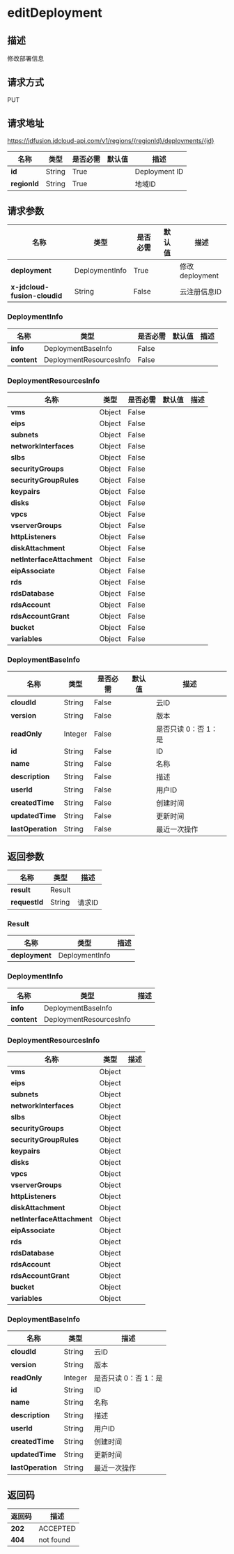 # editDeployment


## 描述
修改部署信息

## 请求方式
PUT

## 请求地址
https://jdfusion.jdcloud-api.com/v1/regions/{regionId}/deployments/{id}

|名称|类型|是否必需|默认值|描述|
|---|---|---|---|---|
|**id**|String|True| |Deployment ID|
|**regionId**|String|True| |地域ID|

## 请求参数
|名称|类型|是否必需|默认值|描述|
|---|---|---|---|---|
|**deployment**|DeploymentInfo|True| |修改deployment|
|**x-jdcloud-fusion-cloudid**|String|False| |云注册信息ID|

### DeploymentInfo
|名称|类型|是否必需|默认值|描述|
|---|---|---|---|---|
|**info**|DeploymentBaseInfo|False| | |
|**content**|DeploymentResourcesInfo|False| | |
### DeploymentResourcesInfo
|名称|类型|是否必需|默认值|描述|
|---|---|---|---|---|
|**vms**|Object|False| | |
|**eips**|Object|False| | |
|**subnets**|Object|False| | |
|**networkInterfaces**|Object|False| | |
|**slbs**|Object|False| | |
|**securityGroups**|Object|False| | |
|**securityGroupRules**|Object|False| | |
|**keypairs**|Object|False| | |
|**disks**|Object|False| | |
|**vpcs**|Object|False| | |
|**vserverGroups**|Object|False| | |
|**httpListeners**|Object|False| | |
|**diskAttachment**|Object|False| | |
|**netInterfaceAttachment**|Object|False| | |
|**eipAssociate**|Object|False| | |
|**rds**|Object|False| | |
|**rdsDatabase**|Object|False| | |
|**rdsAccount**|Object|False| | |
|**rdsAccountGrant**|Object|False| | |
|**bucket**|Object|False| | |
|**variables**|Object|False| | |
### DeploymentBaseInfo
|名称|类型|是否必需|默认值|描述|
|---|---|---|---|---|
|**cloudId**|String|False| |云ID|
|**version**|String|False| |版本|
|**readOnly**|Integer|False| |是否只读 0：否 1：是|
|**id**|String|False| |ID|
|**name**|String|False| |名称|
|**description**|String|False| |描述|
|**userId**|String|False| |用户ID|
|**createdTime**|String|False| |创建时间|
|**updatedTime**|String|False| |更新时间|
|**lastOperation**|String|False| |最近一次操作|

## 返回参数
|名称|类型|描述|
|---|---|---|
|**result**|Result| |
|**requestId**|String|请求ID|

### Result
|名称|类型|描述|
|---|---|---|
|**deployment**|DeploymentInfo| |
### DeploymentInfo
|名称|类型|描述|
|---|---|---|
|**info**|DeploymentBaseInfo| |
|**content**|DeploymentResourcesInfo| |
### DeploymentResourcesInfo
|名称|类型|描述|
|---|---|---|
|**vms**|Object| |
|**eips**|Object| |
|**subnets**|Object| |
|**networkInterfaces**|Object| |
|**slbs**|Object| |
|**securityGroups**|Object| |
|**securityGroupRules**|Object| |
|**keypairs**|Object| |
|**disks**|Object| |
|**vpcs**|Object| |
|**vserverGroups**|Object| |
|**httpListeners**|Object| |
|**diskAttachment**|Object| |
|**netInterfaceAttachment**|Object| |
|**eipAssociate**|Object| |
|**rds**|Object| |
|**rdsDatabase**|Object| |
|**rdsAccount**|Object| |
|**rdsAccountGrant**|Object| |
|**bucket**|Object| |
|**variables**|Object| |
### DeploymentBaseInfo
|名称|类型|描述|
|---|---|---|
|**cloudId**|String|云ID|
|**version**|String|版本|
|**readOnly**|Integer|是否只读 0：否 1：是|
|**id**|String|ID|
|**name**|String|名称|
|**description**|String|描述|
|**userId**|String|用户ID|
|**createdTime**|String|创建时间|
|**updatedTime**|String|更新时间|
|**lastOperation**|String|最近一次操作|

## 返回码
|返回码|描述|
|---|---|
|**202**|ACCEPTED|
|**404**|not found|
